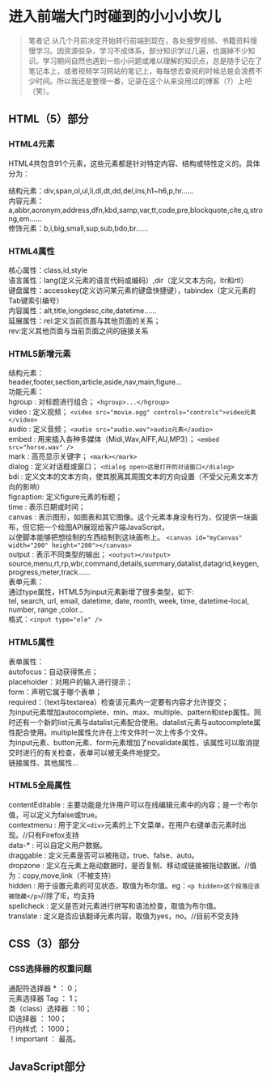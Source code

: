 # 进入前端大门时碰到的小小小坎儿

   > 笔者记  从几个月前决定开始转行前端到现在，各处搜罗视频、书籍资料慢慢学习。因资源驳杂，学习不成体系，部分知识学过几遍，也漏掉不少知识。学习期间自然也遇到一些小问题或难以理解的知识点，总是随手记在了笔记本上，或者视频学习网站的笔记上，每每想去查阅的时候总是会浪费不少时间。所以我还是整理一番，记录在这个从来没用过的博客（?）上吧（笑）。

## HTML（5）部分

### HTML4元素

   HTML4共包含91个元素，这些元素都是针对特定内容、结构或特性定义的。具体分为：
    
  结构元素：div,span,ol,ul,li,dl,dt,dd,del,ins,h1~h6,p,hr......  
  内容元素：a,abbr,acronym,address,dfn,kbd,samp,var,tt,code,pre,blockquote,cite,q,strong,em......  
  修饰元素：b,i,big,small,sup,sub,bdo,br......

### HTML4属性

  核心属性：class,id,style  
  语言属性：lang(定义元素的语言代码或编码）,dir（定义文本方向，ltr和rtl）  
  键盘属性：accesskey(定义访问某元素的键盘快捷键），tabindex（定义元素的Tab键索引编号）  
  内容属性：alt,title,longdesc,cite,datetime......  
  延展属性：rel:定义当前页面与其他页面的关系；  
           rev:定义其他页面与当前页面之间的链接关系
         
### HTML5新增元素

  结构元素：  
  header,footer,section,article,aside,nav,main,figure...  
  功能元素：  
        hgroup  : 对标题进行组合；  `<hgroup>...</hgroup>`  
        video   : 定义视频；  `<video src="movie.ogg" controls="controls">video元素</video>`  
        audio   : 定义音频；  `<audio src="audio.wav">audio元素</audio>`  
        embed   : 用来插入各种多媒体（Midi,Wav,AIFF,AU,MP3）；  `<embed src="horse.wav" />`  
        mark    : 高亮显示关键字；  `<mark></mark>`  
        dialog  : 定义对话框或窗口；  `<dialog open>这是打开的对话窗口</dialog>`  
        bdi     : 定义文本的文本方向，使其脱离其周围文本的方向设置（不受父元素文本方向的影响）  
        figcaption: 定义figure元素的标题；  
        time    : 表示日期或时间；  
        canvas  : 表示图形，如图表和其它图像。这个元素本身没有行为，仅提供一块画布，但它把一个绘图API展现给客户端JavaScript，  
                以使脚本能够把想绘制的东西绘制到这块画布上。  `<canvas id="myCanvas" width="200" height="200"></canvas>`  
        output  : 表示不同类型的输出；  `<output></output>`  
        source,menu,rt,rp,wbr,command,details,summary,datalist,datagrid,keygen,progress,meter,track......  
  表单元素：  
         通过type属性，HTML5为input元素新增了很多类型，如下:  
        tel, search, url, email, datetime, date, month, week, time, datetime-local, number, range ,color...  
        格式：`<input type="ele" />`  

### HTML5属性
  表单属性：  
        autofocus：自动获得焦点；  
        placeholder：对用户的输入进行提示；  
        form：声明它属于哪个表单；  
        required：（text与textarea）检查该元素内一定要有内容才允许提交；  
        为input元素增加autocomplete、min、max、multiple、pattern和step属性。同时还有一个新的list元素与datalist元素配合使用。datalist元素与autocomplete属性配合使用。multiple属性允许在上传文件时一次上传多个文件。  
        为input元素、button元素、form元素增加了novalidate属性，该属性可以取消提交时进行的有关检查，表单可以被无条件地提交。  
  链接属性、其他属性...  
  
### HTML5全局属性

contentEditable : 主要功能是允许用户可以在线编辑元素中的内容；是一个布尔值，可以定义为false或true。  
contextmenu : 用于定义`<div>`元素的上下文菜单，在用户右键单击元素时出现。//只有Firefox支持  
data-* : 可以自定义用户数据。  
draggable : 定义元素是否可以被拖动，true、false、auto。  
dropzone : 定义在元素上拖动数据时，是否复制、移动或链接被拖动数据。//值为：copy,move,link（不被支持）  
hidden : 用于设置元素的可见状态，取值为布尔值。eg：`<p hidden>这个段落应该被隐藏</p>`//除了IE，均支持  
spellcheck : 定义是否对元素进行拼写和语法检查，取值为布尔值。  
translate : 定义是否应该翻译元素内容，取值为yes，no。//目前不受支持  


## CSS（3）部分

### CSS选择器的权重问题
通配符选择器 * ： 0；  
元素选择器 Tag ： 1；  
类（class）选择器 ：10；  
ID选择器 ： 100；  
行内样式 ： 1000；  
！important ： 最高。  


## JavaScript部分
